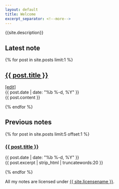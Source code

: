 ```yaml
---
layout: default
title: Welcome
excerpt_separator: <!--more-->
---
```


{{site.description}}


## Latest note



{% for post in site.posts limit:1 %}


<article class='post'>
  <h1 class='post-title'>
    <a href="{{ site.path }}{{ post.url }}">
      {{ post.title }}
    </a>
  </h1>
  <a href="https://github.com/alex-esc/notes/blob/master/{{page.relative_path}}">
      [edit]
    </a>
  <div class="post-date">{{ post.date | date: "%b %-d, %Y" }}</div>
  {{ post.content }}
</article>

{% endfor %}


## Previous notes


{% for post in site.posts limit:5 offset:1 %}


<article class='post'>
  <h3>
    <a href="{{ site.path }}{{ post.url }}">
      {{ post.title }}
    </a>
  </h3>
  <div class="post-date">{{ post.date | date: "%b %-d, %Y" }}</div>
  {{ post.excerpt | strip_html | truncatewords:20 }}
</article>

{% endfor %}



All my notes are licensed under <a href="{{ site.other.licenselink }}">{{ site.licensename }}</a>.


[l]: https://creativecommons.org/licenses/by-sa/4.0/
